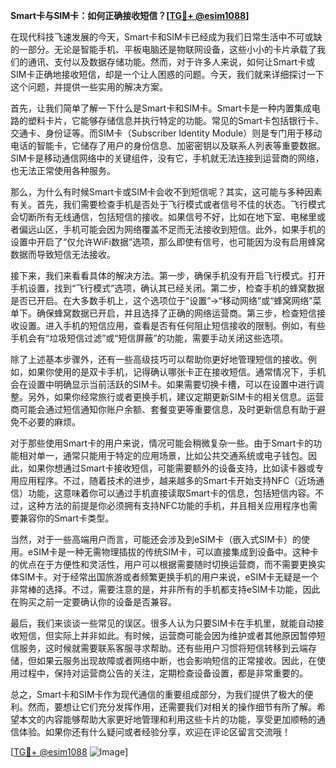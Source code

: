 **Smart卡与SIM卡：如何正确接收短信？[[TG💪+ @esim1088](https://t.me/s/esim1088)]**

在现代科技飞速发展的今天，Smart卡和SIM卡已经成为我们日常生活中不可或缺的一部分。无论是智能手机、平板电脑还是物联网设备，这些小小的卡片承载了我们的通讯、支付以及数据存储功能。然而，对于许多人来说，如何让Smart卡或SIM卡正确地接收短信，却是一个让人困惑的问题。今天，我们就来详细探讨一下这个问题，并提供一些实用的解决方案。

首先，让我们简单了解一下什么是Smart卡和SIM卡。Smart卡是一种内置集成电路的塑料卡片，它能够存储信息并执行特定的功能。常见的Smart卡包括银行卡、交通卡、身份证等。而SIM卡（Subscriber Identity Module）则是专门用于移动电话的智能卡，它储存了用户的身份信息、加密密钥以及联系人列表等重要数据。SIM卡是移动通信网络中的关键组件，没有它，手机就无法连接到运营商的网络，也无法正常使用各种服务。

那么，为什么有时候Smart卡或SIM卡会收不到短信呢？其实，这可能与多种因素有关。首先，我们需要检查手机是否处于飞行模式或者信号不佳的状态。飞行模式会切断所有无线通信，包括短信的接收。如果信号不好，比如在地下室、电梯里或者偏远山区，手机可能会因为网络覆盖不足而无法接收到短信。此外，如果手机的设置中开启了“仅允许WiFi数据”选项，那么即使有信号，也可能因为没有启用蜂窝数据而导致短信无法接收。

接下来，我们来看看具体的解决方法。第一步，确保手机没有开启飞行模式。打开手机设置，找到“飞行模式”选项，确认其已经关闭。第二步，检查手机的蜂窝数据是否已开启。在大多数手机上，这个选项位于“设置”→“移动网络”或“蜂窝网络”菜单下。确保蜂窝数据已开启，并且选择了正确的网络运营商。第三步，检查短信接收设置。进入手机的短信应用，查看是否有任何阻止短信接收的限制。例如，有些手机会有“垃圾短信过滤”或“短信屏蔽”的功能，需要手动关闭这些选项。

除了上述基本步骤外，还有一些高级技巧可以帮助你更好地管理短信的接收。例如，如果你使用的是双卡手机，记得确认哪张卡正在接收短信。通常情况下，手机会在设置中明确显示当前活跃的SIM卡。如果需要切换卡槽，可以在设置中进行调整。另外，如果你经常旅行或者更换手机，建议定期更新SIM卡的相关信息。运营商可能会通过短信通知你账户余额、套餐变更等重要信息，及时更新信息有助于避免不必要的麻烦。

对于那些使用Smart卡的用户来说，情况可能会稍微复杂一些。由于Smart卡的功能相对单一，通常只能用于特定的应用场景，比如公共交通系统或电子钱包。因此，如果你想通过Smart卡接收短信，可能需要额外的设备支持，比如读卡器或专用应用程序。不过，随着技术的进步，越来越多的Smart卡开始支持NFC（近场通信）功能，这意味着你可以通过手机直接读取Smart卡的信息，包括短信内容。不过，这种方法的前提是你必须拥有支持NFC功能的手机，并且相关应用程序也需要兼容你的Smart卡类型。

当然，对于一些高端用户而言，可能还会涉及到eSIM卡（嵌入式SIM卡）的使用。eSIM卡是一种无需物理插拔的传统SIM卡，可以直接集成到设备中。这种卡的优点在于方便性和灵活性，用户可以根据需要随时切换运营商，而不需要更换实体SIM卡。对于经常出国旅游或者频繁更换手机的用户来说，eSIM卡无疑是一个非常棒的选择。不过，需要注意的是，并非所有的手机都支持eSIM卡功能，因此在购买之前一定要确认你的设备是否兼容。

最后，我们来谈谈一些常见的误区。很多人认为只要SIM卡在手机里，就能自动接收短信，但实际上并非如此。有时候，运营商可能会因为维护或者其他原因暂停短信服务，这时候就需要联系客服寻求帮助。还有些用户习惯将短信转移到云端存储，但如果云服务出现故障或者网络中断，也会影响短信的正常接收。因此，在使用过程中，保持对运营商公告的关注，定期检查设备设置，都是非常重要的。

总之，Smart卡和SIM卡作为现代通信的重要组成部分，为我们提供了极大的便利。然而，要想让它们充分发挥作用，还需要我们对相关的操作细节有所了解。希望本文的内容能够帮助大家更好地管理和利用这些卡片的功能，享受更加顺畅的通信体验。如果你还有什么疑问或者经验分享，欢迎在评论区留言交流哦！

[[TG💪+ @esim1088](https://t.me/s/esim1088) ![Image](https://i.postimg.cc/4NQfJmqS/Snipaste-2025-05-13-00-14-12.png)]